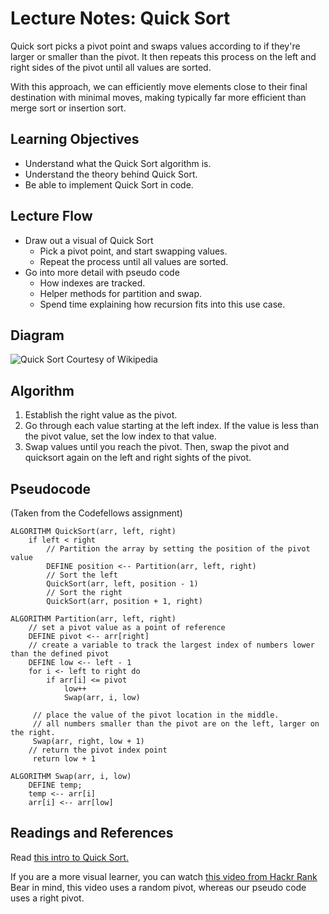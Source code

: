 # Lecture Notes: Quick Sort

Quick sort picks a pivot point and swaps values according to if they're larger or smaller than the pivot. It then 
repeats this process on the left and right sides of the pivot until all values are sorted.   

With this approach, we can efficiently move elements close to their final destination with minimal moves, making 
typically far more efficient than merge sort or insertion sort. 

## Learning Objectives

- Understand what the Quick Sort algorithm is.
- Understand the theory behind Quick Sort.
- Be able to implement Quick Sort in code.  


## Lecture Flow

- Draw out a visual of Quick Sort 
    - Pick a pivot point, and start swapping values. 
    - Repeat the process until all values are sorted.
- Go into more detail with pseudo code
    - How indexes are tracked.
    - Helper methods for partition and swap. 
    - Spend time explaining how recursion fits into this use case. 


## Diagram

![Quick Sort Courtesy of Wikipedia](https://en.wikipedia.org/wiki/Quicksort#/media/File:Quicksort-diagram.svg)

## Algorithm

1) Establish the right value as the pivot. 
2) Go through each value starting at the left index. If the value is less than the pivot value, set the low index to 
that value. 
3) Swap values until you reach the pivot. Then, swap the pivot and quicksort again on the left and right sights of 
the pivot.  
     

## Pseudocode

(Taken from the Codefellows assignment)

    ALGORITHM QuickSort(arr, left, right)
        if left < right
            // Partition the array by setting the position of the pivot value 
            DEFINE position <-- Partition(arr, left, right)
            // Sort the left
            QuickSort(arr, left, position - 1)
            // Sort the right
            QuickSort(arr, position + 1, right)
    
    ALGORITHM Partition(arr, left, right)
        // set a pivot value as a point of reference
        DEFINE pivot <-- arr[right]
        // create a variable to track the largest index of numbers lower than the defined pivot
        DEFINE low <-- left - 1
        for i <- left to right do
            if arr[i] <= pivot
                low++
                Swap(arr, i, low)
    
         // place the value of the pivot location in the middle.
         // all numbers smaller than the pivot are on the left, larger on the right. 
         Swap(arr, right, low + 1)
        // return the pivot index point
         return low + 1
    
    ALGORITHM Swap(arr, i, low)
        DEFINE temp;
        temp <-- arr[i]
        arr[i] <-- arr[low]

## Readings and References

Read [this intro to Quick Sort.](https://medium.com/basecs/pivoting-to-understand-quicksort-part-1-75178dfb9313)

If you are a more visual learner, you can watch [this video from Hackr Rank](https://www.youtube.com/watch?v=SLauY6PpjW4) Bear in mind, this video uses a random pivot, whereas our pseudo code uses a right pivot. 



 